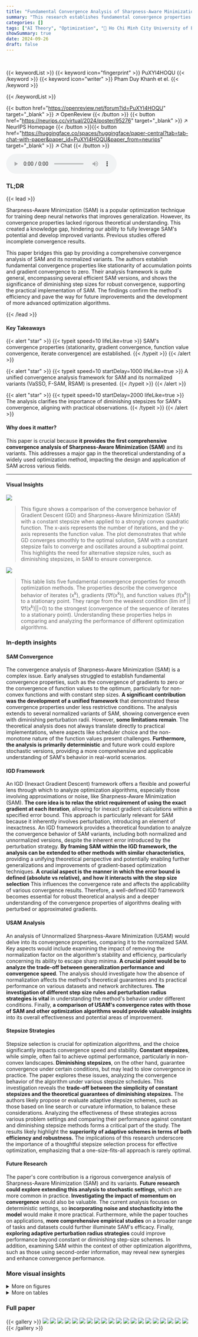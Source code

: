 ```yaml
---
title: "Fundamental Convergence Analysis of Sharpness-Aware Minimization"
summary: "This research establishes fundamental convergence properties for the widely-used SAM optimization algorithm, significantly advancing our theoretical understanding and practical applications."
categories: []
tags: ["AI Theory", "Optimization", "🏢 Ho Chi Minh City University of Education",]
showSummary: true
date: 2024-09-26
draft: false
---
```


<br>

{{< keywordList >}}
{{< keyword icon="fingerprint" >}} PuXYI4HOQU {{< /keyword >}}
{{< keyword icon="writer" >}} Pham Duy Khanh et el. {{< /keyword >}}
 
{{< /keywordList >}}

{{< button href="https://openreview.net/forum?id=PuXYI4HOQU" target="_blank" >}}
↗ OpenReview
{{< /button >}}
{{< button href="https://neurips.cc/virtual/2024/poster/95276" target="_blank" >}}
↗ NeurIPS Homepage
{{< /button >}}{{< button href="https://huggingface.co/spaces/huggingface/paper-central?tab=tab-chat-with-paper&paper_id=PuXYI4HOQU&paper_from=neurips" target="_blank" >}}
↗ Chat
{{< /button >}}



<audio controls>
    <source src="https://ai-paper-reviewer.com/PuXYI4HOQU/podcast.wav" type="audio/wav">
    Your browser does not support the audio element.
</audio>


### TL;DR


{{< lead >}}

Sharpness-Aware Minimization (SAM) is a popular optimization technique for training deep neural networks that improves generalization. However, its convergence properties lacked rigorous theoretical understanding. This created a knowledge gap, hindering our ability to fully leverage SAM's potential and develop improved variants.  Previous studies offered incomplete convergence results. 

This paper bridges this gap by providing a comprehensive convergence analysis of SAM and its normalized variants. The authors establish fundamental convergence properties like stationarity of accumulation points and gradient convergence to zero.  Their analysis framework is quite general, encompassing several efficient SAM versions, and shows the significance of diminishing step sizes for robust convergence, supporting the practical implementation of SAM. The findings confirm the method's efficiency and pave the way for future improvements and the development of more advanced optimization algorithms.

{{< /lead >}}


#### Key Takeaways

{{< alert "star" >}}
{{< typeit speed=10 lifeLike=true >}} SAM's convergence properties (stationarity, gradient convergence, function value convergence, iterate convergence) are established. {{< /typeit >}}
{{< /alert >}}

{{< alert "star" >}}
{{< typeit speed=10 startDelay=1000 lifeLike=true >}} A unified convergence analysis framework for SAM and its normalized variants (VaSSO, F-SAM, RSAM) is presented. {{< /typeit >}}
{{< /alert >}}

{{< alert "star" >}}
{{< typeit speed=10 startDelay=2000 lifeLike=true >}} The analysis clarifies the importance of diminishing stepsizes for SAM's convergence, aligning with practical observations. {{< /typeit >}}
{{< /alert >}}

#### Why does it matter?
This paper is crucial because **it provides the first comprehensive convergence analysis of Sharpness-Aware Minimization (SAM)** and its variants. This addresses a major gap in the theoretical understanding of a widely used optimization method, impacting the design and application of SAM across various fields.

------
#### Visual Insights



![](https://ai-paper-reviewer.com/PuXYI4HOQU/figures_5_1.jpg)

> This figure shows a comparison of the convergence behavior of Gradient Descent (GD) and Sharpness-Aware Minimization (SAM) with a constant stepsize when applied to a strongly convex quadratic function.  The x-axis represents the number of iterations, and the y-axis represents the function value.  The plot demonstrates that while GD converges smoothly to the optimal solution, SAM with a constant stepsize fails to converge and oscillates around a suboptimal point. This highlights the need for alternative stepsize rules, such as diminishing stepsizes, in SAM to ensure convergence.





![](https://ai-paper-reviewer.com/PuXYI4HOQU/tables_1_1.jpg)

> This table lists five fundamental convergence properties for smooth optimization methods.  The properties describe the convergence behavior of iterates (x<sup>k</sup>), gradients (∇f(x<sup>k</sup>)), and function values (f(x<sup>k</sup>)) to a stationary point.  They range from the weakest condition (lim inf ||∇f(x<sup>k</sup>)||=0) to the strongest (convergence of the sequence of iterates to a stationary point).  Understanding these properties helps in comparing and analyzing the performance of different optimization algorithms.





### In-depth insights


#### SAM Convergence
The convergence analysis of Sharpness-Aware Minimization (SAM) is a complex issue.  Early analyses struggled to establish fundamental convergence properties, such as the convergence of gradients to zero or the convergence of function values to the optimum, particularly for non-convex functions and with constant step sizes. **A significant contribution was the development of a unified framework** that demonstrated these convergence properties under less restrictive conditions.  The analysis extends to several normalized variants of SAM, showing convergence even with diminishing perturbation radii.  However, **some limitations remain**. The theoretical analysis does not always translate directly to practical implementations, where aspects like scheduler choice and the non-monotone nature of the function values present challenges.  **Furthermore, the analysis is primarily deterministic** and future work could explore stochastic versions, providing a more comprehensive and applicable understanding of SAM's behavior in real-world scenarios.

#### IGD Framework
An IGD (Inexact Gradient Descent) framework offers a flexible and powerful lens through which to analyze optimization algorithms, especially those involving approximations or noise, like Sharpness-Aware Minimization (SAM).  **The core idea is to relax the strict requirement of using the exact gradient at each iteration**, allowing for inexact gradient calculations within a specified error bound. This approach is particularly relevant for SAM because it inherently involves perturbation, introducing an element of inexactness. An IGD framework provides a theoretical foundation to analyze the convergence behavior of SAM variants, including both normalized and unnormalized versions, despite the inherent error introduced by the perturbation strategy. **By framing SAM within the IGD framework, the analysis can be extended to other methods with similar characteristics**, providing a unifying theoretical perspective and potentially enabling further generalizations and improvements of gradient-based optimization techniques.  **A crucial aspect is the manner in which the error bound is defined (absolute vs relative), and how it interacts with the step size selection**  This influences the convergence rate and affects the applicability of various convergence results.  Therefore, a well-defined IGD framework becomes essential for robust theoretical analysis and a deeper understanding of the convergence properties of algorithms dealing with perturbed or approximated gradients.

#### USAM Analysis
An analysis of Unnormalized Sharpness-Aware Minimization (USAM) would delve into its convergence properties, comparing it to the normalized SAM.  Key aspects would include examining the impact of removing the normalization factor on the algorithm's stability and efficiency, particularly concerning its ability to escape sharp minima.  **A crucial point would be to analyze the trade-off between generalization performance and convergence speed**.  The analysis should investigate how the absence of normalization affects the method's theoretical guarantees and its practical performance on various datasets and network architectures.  **The investigation of different step size rules and perturbation radius strategies is vital** in understanding the method's behavior under different conditions.  Finally, **a comparison of USAM's convergence rates with those of SAM and other optimization algorithms would provide valuable insights** into its overall effectiveness and potential areas of improvement.

#### Stepsize Strategies
Stepsize selection is crucial for optimization algorithms, and the choice significantly impacts convergence speed and stability.  **Constant stepsizes**, while simple, often fail to achieve optimal performance, particularly in non-convex landscapes.  **Diminishing stepsizes**, on the other hand, guarantee convergence under certain conditions, but may lead to slow convergence in practice. The paper explores these issues, analyzing the convergence behavior of the algorithm under various stepsize schedules.  This investigation reveals the **trade-off between the simplicity of constant stepsizes and the theoretical guarantees of diminishing stepsizes.**  The authors likely propose or evaluate adaptive stepsize schemes, such as those based on line search or curvature information, to balance these considerations.  Analyzing the effectiveness of these strategies across various problem settings and comparing their performance against constant and diminishing stepsize methods forms a critical part of the study. The results likely highlight the **superiority of adaptive schemes in terms of both efficiency and robustness.**  The implications of this research underscore the importance of a thoughtful stepsize selection process for effective optimization, emphasizing that a one-size-fits-all approach is rarely optimal.

#### Future Research
The paper's core contribution is a rigorous convergence analysis of Sharpness-Aware Minimization (SAM) and its variants.  **Future research could explore extending this analysis to stochastic settings**, which are more common in practice.  **Investigating the impact of momentum on convergence** would also be valuable.  The current analysis focuses on deterministic settings, so **incorporating noise and stochasticity into the model** would make it more practical.  Furthermore, while the paper touches on applications, **more comprehensive empirical studies** on a broader range of tasks and datasets could further illuminate SAM's efficacy. Finally, **exploring adaptive perturbation radius strategies** could improve performance beyond constant or diminishing step-size schemes.  In addition, examining SAM within the context of other optimization algorithms, such as those using second-order information, may reveal new synergies and enhance convergence performance.


### More visual insights

<details>
<summary>More on figures
</summary>


![](https://ai-paper-reviewer.com/PuXYI4HOQU/figures_8_1.jpg)

> This figure displays the training loss curves for four different deep neural network models (ResNet18, ResNet34, WideResNet28-10) trained on the CIFAR-10 and CIFAR-100 datasets using SAM with various stepsize strategies.  The x-axis represents the training epoch, and the y-axis represents the training loss. Each line corresponds to a different stepsize schedule: 'Constant', 'Diminish 1', 'Diminish 2', and 'Diminish 3'. The plot visualizes how different stepsize strategies affect the convergence behavior of the training loss during the training process of deep neural networks.


![](https://ai-paper-reviewer.com/PuXYI4HOQU/figures_25_1.jpg)

> This figure presents the results of numerical experiments comparing the performance of SAM with a constant perturbation radius and SAM with an almost constant perturbation radius.  The experiments were conducted on the function f(x) = ∑i=1log(1 + (Ax – b)²) with different dimensions (n = 2, 20, 50, 100).  The results show that SAM with an almost constant perturbation radius (pk = C/kp) performs similarly to SAM with a constant perturbation radius (p = C), supporting the claim in Remark 3.6 that these two approaches have similar convergence behavior. The plots show the function value over iterations for both approaches, along with Gradient Descent (GD) as a comparison.


</details>




<details>
<summary>More on tables
</summary>


![](https://ai-paper-reviewer.com/PuXYI4HOQU/tables_2_1.jpg)
> This table summarizes the convergence properties of the Sharpness-Aware Minimization (SAM) algorithm for convex functions, as proven in Theorem 3.2 of the paper.  It shows the relationship between different classes of convex functions (general setting, bounded minimizer set, unique minimizer) and the resulting convergence properties of the SAM algorithm.  The convergence properties include the limit inferior of the gradient norm, the existence of a stationary accumulation point, and the convergence of the iterates themselves.

![](https://ai-paper-reviewer.com/PuXYI4HOQU/tables_2_2.jpg)
> This table summarizes the convergence properties of SAM and its normalized variants, as well as USAM and its unnormalized variants.  It shows the convergence results (e.g., limit of the gradient norm, convergence of function values, convergence of iterates) under different assumptions on the function (general setting, KL property, Lipschitz gradient).  The table highlights the different convergence results achieved for convex vs nonconvex functions and also highlights the specific theorems/corollaries which provide the proofs of each result.

![](https://ai-paper-reviewer.com/PuXYI4HOQU/tables_5_1.jpg)
> This table presents five fundamental convergence properties frequently analyzed in smooth optimization methods. These properties describe the convergence behavior of the iterates (x<sup>k</sup>), gradients (∇f(x<sup>k</sup>)), and function values (f(x<sup>k</sup>)) as the algorithm progresses.  Property (1) states that the gradient norms approach zero in the limit inferior sense. Property (2) indicates that every accumulation point is a stationary point. Property (3) signifies that the gradient norms converge to zero. Property (4) states that the function values converge to the optimal value at some stationary point.  Property (5) shows that the iterates converge to a stationary point. The relationships between these properties are also illustrated.

![](https://ai-paper-reviewer.com/PuXYI4HOQU/tables_6_1.jpg)
> This table presents the convergence properties of the Sharpness-Aware Minimization (SAM) algorithm for convex functions, as proven in Theorem 3.2 of the paper.  It shows the convergence results under different assumptions about the function's minimizer set. Specifically, it shows what can be concluded about the limit inferior of the gradient norm, whether a stationary accumulation point exists, and whether the sequence of iterates converges to a solution.  The conditions under which these conclusions are valid are that the gradient is Lipschitz continuous and that either there is a bounded minimizer set or a unique minimizer.

![](https://ai-paper-reviewer.com/PuXYI4HOQU/tables_7_1.jpg)
> This table summarizes the convergence properties of the Sharpness-Aware Minimization (SAM) algorithm for convex functions, as proven in Theorem 3.2 of the paper.  It shows the relationship between different convergence properties under different assumptions about the function's minimizer set (general setting, bounded minimizer set, unique minimizer). The table shows that under increasingly restrictive assumptions on the minimizer set, increasingly stronger convergence properties can be guaranteed for SAM.

![](https://ai-paper-reviewer.com/PuXYI4HOQU/tables_7_2.jpg)
> This table summarizes the convergence properties of the Sharpness-Aware Minimization (SAM) algorithm for convex functions, as proven in Theorem 3.2 of the paper.  It shows the relationship between different convergence properties under varying conditions. For instance, it shows that if the function has a bounded minimizer set, SAM achieves a stationary accumulation point. If there is a unique minimizer, the sequence of iterates converges to that solution.

![](https://ai-paper-reviewer.com/PuXYI4HOQU/tables_7_3.jpg)
> This table summarizes the fundamental convergence properties that are typically studied for smooth optimization methods.  These properties include the convergence of the gradient norms to zero, the existence of stationary accumulation points, the convergence of function values to the optimal value, and the convergence of iterates to an optimal solution. The table provides a concise overview of these properties and their relationships, which serves as a benchmark for comparing the convergence behavior of the Sharpness-Aware Minimization (SAM) method against other optimization methods.

![](https://ai-paper-reviewer.com/PuXYI4HOQU/tables_8_1.jpg)
> This table presents the test accuracy results on CIFAR-10 and CIFAR-100 datasets for different deep learning models (ResNet18, ResNet34, and WideResNet28-10) and different stepsize strategies (constant and diminishing).  The results show the mean accuracy and the 95% confidence interval across three independent runs for each model and stepsize combination.  It allows for a comparison of the performance of SAM with different stepsize schemes on popular image classification tasks.

![](https://ai-paper-reviewer.com/PuXYI4HOQU/tables_23_1.jpg)
> This table summarizes the convergence properties of the Sharpness-Aware Minimization (SAM) algorithm for convex functions, as established in Theorem 3.2 of the paper.  It shows the relationship between different convergence properties, such as the limit inferior of the gradient norm going to zero, the existence of a stationary accumulation point, and the convergence of the iterates to a minimizer under different assumptions on the minimizer set (general, bounded, or unique).

![](https://ai-paper-reviewer.com/PuXYI4HOQU/tables_26_1.jpg)
> This table presents the test accuracy results for different deep neural network models trained on CIFAR-10 and CIFAR-100 datasets using SAM with various stepsize strategies.  The models include ResNet18, ResNet34, and WideResNet28-10.  The stepsize strategies are 'Constant', 'Diminish 1', 'Diminish 2', and 'Diminish 3', representing different diminishing stepsize schemes.  The table shows the mean test accuracy and its 95% confidence interval across three independent runs for each model and stepsize strategy on each dataset.  The highest accuracy for each model and dataset is highlighted in bold, allowing comparison of the performance across the different stepsize approaches.

![](https://ai-paper-reviewer.com/PuXYI4HOQU/tables_26_2.jpg)
> This table presents the test accuracy results on the Tiny ImageNet dataset using different stepsize strategies for the SAM optimization algorithm.  It compares the performance of SAM with and without momentum.  The results show the test accuracy for four different deep neural network models (ResNet18, ResNet34, WideResNet28-10) under four different stepsize schemes (Constant, Diminish 1, Diminish 2, Diminish 3).  The highest accuracy for each model and stepsize scheme is bolded.

</details>




### Full paper

{{< gallery >}}
<img src="https://ai-paper-reviewer.com/PuXYI4HOQU/1.png" class="grid-w50 md:grid-w33 xl:grid-w25" />
<img src="https://ai-paper-reviewer.com/PuXYI4HOQU/2.png" class="grid-w50 md:grid-w33 xl:grid-w25" />
<img src="https://ai-paper-reviewer.com/PuXYI4HOQU/3.png" class="grid-w50 md:grid-w33 xl:grid-w25" />
<img src="https://ai-paper-reviewer.com/PuXYI4HOQU/4.png" class="grid-w50 md:grid-w33 xl:grid-w25" />
<img src="https://ai-paper-reviewer.com/PuXYI4HOQU/5.png" class="grid-w50 md:grid-w33 xl:grid-w25" />
<img src="https://ai-paper-reviewer.com/PuXYI4HOQU/6.png" class="grid-w50 md:grid-w33 xl:grid-w25" />
<img src="https://ai-paper-reviewer.com/PuXYI4HOQU/7.png" class="grid-w50 md:grid-w33 xl:grid-w25" />
<img src="https://ai-paper-reviewer.com/PuXYI4HOQU/8.png" class="grid-w50 md:grid-w33 xl:grid-w25" />
<img src="https://ai-paper-reviewer.com/PuXYI4HOQU/9.png" class="grid-w50 md:grid-w33 xl:grid-w25" />
<img src="https://ai-paper-reviewer.com/PuXYI4HOQU/10.png" class="grid-w50 md:grid-w33 xl:grid-w25" />
<img src="https://ai-paper-reviewer.com/PuXYI4HOQU/11.png" class="grid-w50 md:grid-w33 xl:grid-w25" />
<img src="https://ai-paper-reviewer.com/PuXYI4HOQU/12.png" class="grid-w50 md:grid-w33 xl:grid-w25" />
<img src="https://ai-paper-reviewer.com/PuXYI4HOQU/13.png" class="grid-w50 md:grid-w33 xl:grid-w25" />
<img src="https://ai-paper-reviewer.com/PuXYI4HOQU/14.png" class="grid-w50 md:grid-w33 xl:grid-w25" />
<img src="https://ai-paper-reviewer.com/PuXYI4HOQU/15.png" class="grid-w50 md:grid-w33 xl:grid-w25" />
<img src="https://ai-paper-reviewer.com/PuXYI4HOQU/16.png" class="grid-w50 md:grid-w33 xl:grid-w25" />
<img src="https://ai-paper-reviewer.com/PuXYI4HOQU/17.png" class="grid-w50 md:grid-w33 xl:grid-w25" />
<img src="https://ai-paper-reviewer.com/PuXYI4HOQU/18.png" class="grid-w50 md:grid-w33 xl:grid-w25" />
<img src="https://ai-paper-reviewer.com/PuXYI4HOQU/19.png" class="grid-w50 md:grid-w33 xl:grid-w25" />
<img src="https://ai-paper-reviewer.com/PuXYI4HOQU/20.png" class="grid-w50 md:grid-w33 xl:grid-w25" />
{{< /gallery >}}
